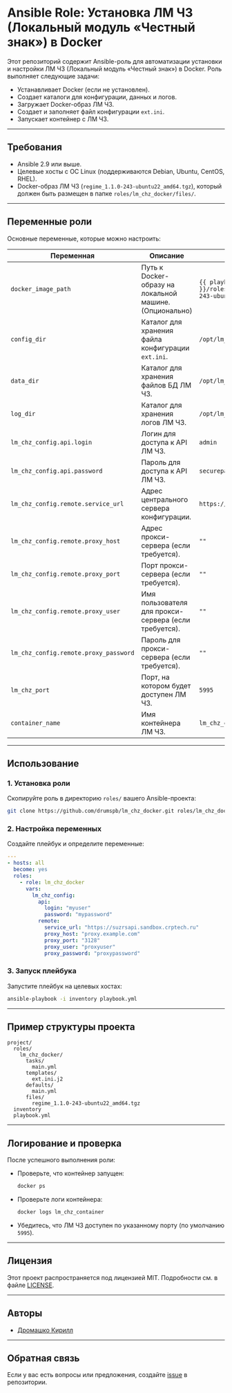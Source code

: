 # Ansible Role: Установка ЛМ ЧЗ (Локальный модуль «Честный знак») в Docker

Этот репозиторий содержит Ansible-роль для автоматизации установки и настройки ЛМ ЧЗ (Локальный модуль «Честный знак») в Docker. Роль выполняет следующие задачи:
- Устанавливает Docker (если не установлен).
- Создает каталоги для конфигурации, данных и логов.
- Загружает Docker-образ ЛМ ЧЗ.
- Создает и заполняет файл конфигурации `ext.ini`.
- Запускает контейнер с ЛМ ЧЗ.

---

## Требования

- Ansible 2.9 или выше.
- Целевые хосты с ОС Linux (поддерживаются Debian, Ubuntu, CentOS, RHEL).
- Docker-образ ЛМ ЧЗ (`regime_1.1.0-243-ubuntu22_amd64.tgz`), который должен быть размещен в папке `roles/lm_chz_docker/files/`.

---

## Переменные роли

Основные переменные, которые можно настроить:

| Переменная                  | Описание                                                                 | Значение по умолчанию                     |
|-----------------------------|-------------------------------------------------------------------------|-------------------------------------------|
| `docker_image_path`         | Путь к Docker-образу на локальной машине. (Опционально)                              | `{{ playbook_dir }}/roles/lm_chz_docker/files/regime_1.1.0-243-ubuntu22_amd64.tgz` |
| `config_dir`                | Каталог для хранения файла конфигурации `ext.ini`.                      | `/opt/lm_chz/config`                      |
| `data_dir`                  | Каталог для хранения файлов БД ЛМ ЧЗ.                                   | `/opt/lm_chz/data`                        |
| `log_dir`                   | Каталог для хранения логов ЛМ ЧЗ.                                       | `/opt/lm_chz/log`                         |
| `lm_chz_config.api.login`   | Логин для доступа к API ЛМ ЧЗ.                                          | `admin`                                   |
| `lm_chz_config.api.password`| Пароль для доступа к API ЛМ ЧЗ.                                         | `securepassword`                          |
| `lm_chz_config.remote.service_url` | Адрес центрального сервера конфигурации.                     | `https://suzrsapi.sandbox.crptech.ru`     |
| `lm_chz_config.remote.proxy_host`  | Адрес прокси-сервера (если требуется).                          | `""`                                      |
| `lm_chz_config.remote.proxy_port`  | Порт прокси-сервера (если требуется).                          | `""`                                      |
| `lm_chz_config.remote.proxy_user`  | Имя пользователя для прокси-сервера (если требуется).           | `""`                                      |
| `lm_chz_config.remote.proxy_password` | Пароль для прокси-сервера (если требуется).                | `""`                                      |
| `lm_chz_port`               | Порт, на котором будет доступен ЛМ ЧЗ.                                 | `5995`                                    |
| `container_name`            | Имя контейнера ЛМ ЧЗ.                                                  | `lm_chz_container`                        |

---

## Использование

### 1. Установка роли

Скопируйте роль в директорию `roles/` вашего Ansible-проекта:

```bash
git clone https://github.com/drumspb/lm_chz_docker.git roles/lm_chz_docker
```

### 2. Настройка переменных

Создайте плейбук и определите переменные:

```yaml
---
- hosts: all
  become: yes
  roles:
    - role: lm_chz_docker
      vars:
        lm_chz_config:
          api:
            login: "myuser"
            password: "mypassword"
          remote:
            service_url: "https://suzrsapi.sandbox.crptech.ru"
            proxy_host: "proxy.example.com"
            proxy_port: "3128"
            proxy_user: "proxyuser"
            proxy_password: "proxypassword"
```

### 3. Запуск плейбука

Запустите плейбук на целевых хостах:

```bash
ansible-playbook -i inventory playbook.yml
```

---

## Пример структуры проекта

```plaintext
project/
  roles/
    lm_chz_docker/
      tasks/
        main.yml
      templates/
        ext.ini.j2
      defaults/
        main.yml
      files/
        regime_1.1.0-243-ubuntu22_amd64.tgz
  inventory
  playbook.yml
```

---

## Логирование и проверка

После успешного выполнения роли:
- Проверьте, что контейнер запущен:
  ```bash
  docker ps
  ```
- Проверьте логи контейнера:
  ```bash
  docker logs lm_chz_container
  ```
- Убедитесь, что ЛМ ЧЗ доступен по указанному порту (по умолчанию `5995`).

---

## Лицензия

Этот проект распространяется под лицензией MIT. Подробности см. в файле [LICENSE](LICENSE).

---

## Авторы

- [Дромашко Кирилл](https://github.com/drumspb)

---

## Обратная связь

Если у вас есть вопросы или предложения, создайте [issue](https://github.com/drumspb/lm_chz_docker/issues) в репозитории.